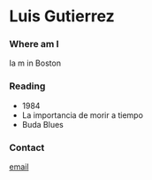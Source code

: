 # Luis Gutierrez

### Where am I
Ia m in Boston

### Reading
- 1984
- La importancia de morir a tiempo
- Buda Blues

### Contact
[email](mailto:gutiloluis@gmail.com)
